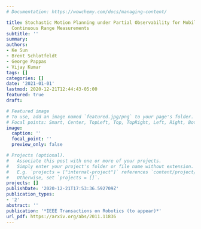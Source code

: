 ```yaml
---
# Documentation: https://wowchemy.com/docs/managing-content/

title: Stochastic Motion Planning under Partial Observability for Mobile Robots with
  Continuous Range Measurements
subtitle: ''
summary:
authors:
- Ke Sun
- Brent Schlotfeldt
- George Pappas
- Vijay Kumar
tags: []
categories: []
date: '2021-01-01'
lastmod: 2020-12-21T12:44:43-05:00
featured: true
draft:

# Featured image
# To use, add an image named `featured.jpg/png` to your page's folder.
# Focal points: Smart, Center, TopLeft, Top, TopRight, Left, Right, BottomLeft, Bottom, BottomRight.
image:
  caption: ''
  focal_point: ''
  preview_only: false

# Projects (optional).
#   Associate this post with one or more of your projects.
#   Simply enter your project's folder or file name without extension.
#   E.g. `projects = ["internal-project"]` references `content/project/deep-learning/index.md`.
#   Otherwise, set `projects = []`.
projects: []
publishDate: '2020-12-21T17:53:36.592709Z'
publication_types:
- '2'
abstract: ''
publication: '*IEEE Transactions on Robotics (to appear)*'
url_pdf: https://arxiv.org/abs/2011.11836
---
```

